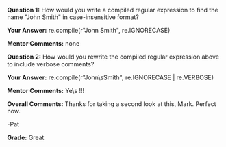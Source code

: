 ﻿**Question 1:**
How would you write a compiled regular expression to find the name "John Smith" in case-insensitive format?

**Your Answer:**
re.compile(r"John Smith", re.IGNORECASE)

**Mentor Comments:**
none

**Question 2:**
How would you rewrite the compiled regular expression above to include verbose comments?

**Your Answer:**
re.compile(r"John\sSmith", re.IGNORECASE | re.VERBOSE)

**Mentor Comments:**
Ye\s !!!

**Overall Comments:**
Thanks for taking a second look at this, Mark.  Perfect now.

-Pat

**Grade:**
Great
